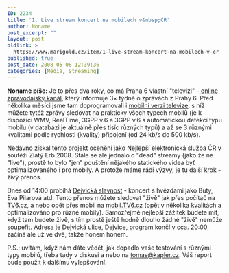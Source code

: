 ```yaml
---
ID: 2234
title: '1. Live stream koncert na mobilech v&nbsp;ČR'
author: Noname
post_excerpt: ""
layout: post
oldlink: >
  https://www.marigold.cz/item/1-live-stream-koncert-na-mobilech-v-cr
published: true
post_date: 2008-05-08 12:39:36
categories: [Média, Streaming]
---
```

<strong>Noname píše:</strong> Je to přes dva roky, co má Praha 6 vlastní "televizi" -<a href="http://www.tv6.cz/"> online zpravodajský kanál</a>, který informuje 3× týdně o zprávách z Prahy 6. Před několika měsíci jsme tam doprogramovali i <a href="http://mobil.tv6.cz/">mobilní verzi televize</a>, s níž můžete tytéž zprávy sledovat na prakticky všech typech mobilů (je k dispozici WMV, RealTime, 3GPP v.6 a 3GPP v.6 s automatickou detekcí typu mobilu (v databázi je aktuálně přes tisíc různých typů) a až se 3 různými kvalitami podle rychlosti (kvality) připojení (od 24 kb/s do 500 kb/s).

Nedávno získal tento projekt ocenění jako Nejlepší elektronická služba ČR v soutěži Zlatý Erb 2008. Stále se ale jednalo o "dead" streamy (jako že ne "live"), prostě to bylo "jen" pouštění nějakého statického videa byť optimalizovaného i pro mobily. A protože máme rádi výzvy, je tu další krok - živý přenos.

Dnes od 14:00 probíhá <a href="http://www.praha6.cz/aktuality/akce.php?ID=300&String=">Dejvická slavnost</a> - koncert s hvězdami jako Buty, Eva Pilarová atd. Tento přenos můžete sledovat "živě" jak přes počítač na <a href="http://www.tv6.cz">TV6.cz</a>, a nebo opět přes mobil na <a href="http://mobil.tv6.cz">mobil.TV6.cz</a> (opět v několika kvalitách a optimalizováno pro různé mobily). Samozřejmě nejlepší zážitek budete mít, když tam budete živě, s tím prostě ještě hodně dlouho žádné "živě" nemůže soupeřit. Adresa je Dejvická ulice, Dejvice, program končí v cca. 20:00, začíná ale už ve dvě, takže honem honem.

P.S.: uvítám, když nám dáte vědět, jak dopadlo vaše testování s různými typy mobilů, třeba tady v diskusi a nebo na <a href="mailto:tomas@kapler.cz">tomas@kapler.cz</a>. Váš report bude použit k dalšímu vylepšování.